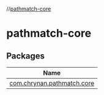 //[pathmatch-core](index.md)



# pathmatch-core  


## Packages  
  
|  Name | 
|---|
| <a name="com.chrynan.pathmatch.core////PointingToDeclaration/"></a>[com.chrynan.pathmatch.core](pathmatch-core/com.chrynan.pathmatch.core/index.md)|

